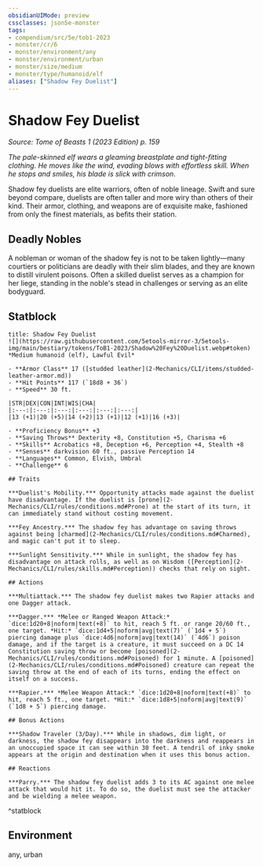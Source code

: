 ```yaml
---
obsidianUIMode: preview
cssclasses: json5e-monster
tags:
- compendium/src/5e/tob1-2023
- monster/cr/6
- monster/environment/any
- monster/environment/urban
- monster/size/medium
- monster/type/humanoid/elf
aliases: ["Shadow Fey Duelist"]
---
```

# Shadow Fey Duelist
*Source: Tome of Beasts 1 (2023 Edition) p. 159*  

*The pale-skinned elf wears a gleaming breastplate and tight-fitting clothing. He moves like the wind, evading blows with effortless skill. When he stops and smiles, his blade is slick with crimson*.

Shadow fey duelists are elite warriors, often of noble lineage. Swift and sure beyond compare, duelists are often taller and more wiry than others of their kind. Their armor, clothing, and weapons are of exquisite make, fashioned from only the finest materials, as befits their station.

## Deadly Nobles

A nobleman or woman of the shadow fey is not to be taken lightly—many courtiers or politicians are deadly with their slim blades, and they are known to distill virulent poisons. Often a skilled duelist serves as a champion for her liege, standing in the noble's stead in challenges or serving as an elite bodyguard.

## Statblock

```ad-statblock
title: Shadow Fey Duelist
![](https://raw.githubusercontent.com/5etools-mirror-3/5etools-img/main/bestiary/tokens/ToB1-2023/Shadow%20Fey%20Duelist.webp#token)
*Medium humanoid (elf), Lawful Evil*

- **Armor Class** 17 ([studded leather](2-Mechanics/CLI/items/studded-leather-armor.md))
- **Hit Points** 117 (`18d8 + 36`)
- **Speed** 30 ft.

|STR|DEX|CON|INT|WIS|CHA|
|:---:|:---:|:---:|:---:|:---:|:---:|
|13 (+1)|20 (+5)|14 (+2)|13 (+1)|12 (+1)|16 (+3)|

- **Proficiency Bonus** +3
- **Saving Throws** Dexterity +8, Constitution +5, Charisma +6
- **Skills** Acrobatics +8, Deception +6, Perception +4, Stealth +8
- **Senses** darkvision 60 ft., passive Perception 14
- **Languages** Common, Elvish, Umbral
- **Challenge** 6

## Traits

***Duelist's Mobility.*** Opportunity attacks made against the duelist have disadvantage. If the duelist is [prone](2-Mechanics/CLI/rules/conditions.md#Prone) at the start of its turn, it can immediately stand without costing movement.

***Fey Ancestry.*** The shadow fey has advantage on saving throws against being [charmed](2-Mechanics/CLI/rules/conditions.md#Charmed), and magic can't put it to sleep.

***Sunlight Sensitivity.*** While in sunlight, the shadow fey has disadvantage on attack rolls, as well as on Wisdom ([Perception](2-Mechanics/CLI/rules/skills.md#Perception)) checks that rely on sight.

## Actions

***Multiattack.*** The shadow fey duelist makes two Rapier attacks and one Dagger attack.

***Dagger.*** *Melee or Ranged Weapon Attack:* `dice:1d20+8|noform|text(+8)` to hit, reach 5 ft. or range 20/60 ft., one target. *Hit:* `dice:1d4+5|noform|avg|text(7)` (`1d4 + 5`) piercing damage plus `dice:4d6|noform|avg|text(14)` (`4d6`) poison damage, and if the target is a creature, it must succeed on a DC 14 Constitution saving throw or become [poisoned](2-Mechanics/CLI/rules/conditions.md#Poisoned) for 1 minute. A [poisoned](2-Mechanics/CLI/rules/conditions.md#Poisoned) creature can repeat the saving throw at the end of each of its turns, ending the effect on itself on a success.

***Rapier.*** *Melee Weapon Attack:* `dice:1d20+8|noform|text(+8)` to hit, reach 5 ft., one target. *Hit:* `dice:1d8+5|noform|avg|text(9)` (`1d8 + 5`) piercing damage.

## Bonus Actions

***Shadow Traveler (3/Day).*** While in shadows, dim light, or darkness, the shadow fey disappears into the darkness and reappears in an unoccupied space it can see within 30 feet. A tendril of inky smoke appears at the origin and destination when it uses this bonus action.

## Reactions

***Parry.*** The shadow fey duelist adds 3 to its AC against one melee attack that would hit it. To do so, the duelist must see the attacker and be wielding a melee weapon.
```
^statblock

## Environment

any, urban